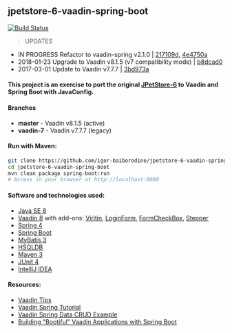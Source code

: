 jpetstore-6-vaadin-spring-boot
------------------------------
[![Build
Status](https://travis-ci.org/igor-baiborodine/jpetstore-6-vaadin-spring-boot.svg?branch=master)](https://travis-ci.org/igor-baiborodine/jpetstore-6-vaadin-spring-boot)

> UPDATES
* IN PROGRESS Refactor to vaadin-spring v2.1.0 | [217109d](https://github.com/igor-baiborodine/jpetstore-6-vaadin-spring-boot/commit/217109d9a6e98c2f8c7913565d85acd97f0d0826), [4e4750a](https://github.com/igor-baiborodine/jpetstore-6-vaadin-spring-boot/commit/4e4750ad445fcde0e99cbad2f4346c03c5913622)
* 2018-01-23 Upgrade to Vaadin v8.1.5 (v7 compatibility mode) | [b8dcad0](https://github.com/igor-baiborodine/jpetstore-6-vaadin-spring-boot/commit/b8dcad0fa6ca1a8e921bbe0f59d4851d5c6d2ffa)
* 2017-03-01 Update to Vaadin v7.7.7 | [3bd973a](https://github.com/igor-baiborodine/jpetstore-6-vaadin-spring-boot/commit/3bd973a979c983ee97ca882da7168eb7c4633f78)

#### This project is an exercise to port the original [JPetStore-6](https://github.com/mybatis/jpetstore-6) to Vaadin and Spring Boot with JavaConfig.

#### Branches
* **master** - Vaadin v8.1.5 (active)
* **vaadin-7** - Vaadin v7.7.7 (legacy)

#### Run with Maven:
```bash
git clone https://github.com/igor-baiborodine/jpetstore-6-vaadin-spring-boot.git
cd jpetstore-6-vaadin-spring-boot
mvn clean package spring-boot:run
# Access in your browser at http://localhost:8080
```

#### Software and technologies used:
* [Java SE 8](http://www.oracle.com/technetwork/java/javase/downloads/index-jsp-138363.html)
* [Vaadin 8](https://vaadin.com/home) with add-ons: [Viritin](https://vaadin.com/directory#!addon/viritin), [LoginForm](https://vaadin.com/directory#!addon/loginform), [FormCheckBox](https://vaadin.com/directory#!addon/formcheckbox), [Stepper](https://vaadin.com/directory#!addon/stepper)
* [Spring 4](http://projects.spring.io/spring-framework/#quick-start)
* [Spring Boot](http://projects.spring.io/spring-boot/)
* [MyBatis 3](http://mybatis.org/mybatis-3/)
* [HSQLDB](http://hsqldb.org/)
* [Maven 3](http://maven.apache.org/)
* [JUnit 4](http://junit.org/)
* [IntelliJ IDEA](https://www.jetbrains.com/idea/)

#### Resources:
* [Vaadin Tips](https://github.com/vaadin-marcus/vaadin-tips)
* [Vaadin Spring Tutorial](https://vaadin.com/wiki/-/wiki/Spring+Vaadin/I+-+Getting+Started+with+Vaadin+Spring+and+Spring+Boot)
* [Vaadin Spring Data CRUD Example](https://github.com/mstahv/spring-data-vaadin-crud)
* [Building "Bootiful" Vaadin Applications with Spring Boot](https://github.com/joshlong/vaadin-and-spring-talk)
